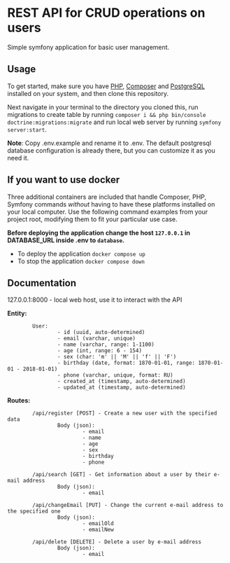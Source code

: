 # REST API for CRUD operations on users

Simple symfony application for basic user management.

## Usage

To get started, make sure you have [PHP](https://www.php.net/downloads), [Composer](https://getcomposer.org/download/) and [PostgreSQL](https://www.postgresql.org/download/) installed on your system, and then clone this repository.

Next navigate in your terminal to the directory you cloned this, run migrations to create table by running `composer i && php bin/console doctrine:migrations:migrate` and run local web server by running `symfony server:start`.

**Note**: Copy .env.example and rename it to .env. The default postgresql database configuration is already there, but you can customize it as you need it.

## If you want to use docker

Three additional containers are included that handle Composer, PHP, Symfony commands *without* having to have these platforms installed on your local computer.
Use the following command examples from your project root, modifying them to fit your particular use case.

**Before deploying the application change the host `127.0.0.1` in DATABASE_URL inside .env to `database`.**

- To deploy the application `docker compose up`
- To stop the application `docker compose down`

## Documentation

127.0.0.1:8000 - local web host, use it to interact with the API

**Entity:**

```
        User:
                - id (uuid, auto-determined)
                - email (varchar, unique)
                - name (varchar, range: 1-1100)
                - age (int, range: 6 - 154)
                - sex (char: 'm' || 'M' || 'f' || 'F')
                - birthday (date, format: 1870-01-01, range: 1870-01-01 - 2018-01-01)
                - phone (varchar, unique, format: RU)
                - created_at (timestamp, auto-determined)
                - updated_at (timestamp, auto-determined)
```

**Routes:**

```
        /api/register [POST] - Create a new user with the specified data
                Body (json):
                        - email
                        - name
                        - age
                        - sex
                        - birthday
                        - phone
```

```
        /api/search [GET] - Get information about a user by their e-mail address
                Body (json):
                        - email
```

```
        /api/changeEmail [PUT] - Change the current e-mail address to the specified one
                Body (json):
                        - emailOld
                        - emailNew
```

```
        /api/delete [DELETE] - Delete a user by e-mail address
                Body (json):
                        - email
```